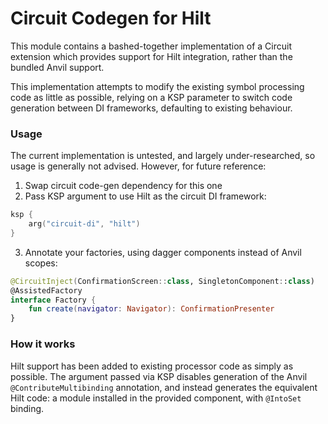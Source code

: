 # Circuit Codegen for Hilt

This module contains a bashed-together implementation of a Circuit extension which provides
support for Hilt integration, rather than the bundled Anvil support.

This implementation attempts to modify the existing symbol processing code as little as possible,
relying on a KSP parameter to switch code generation between DI frameworks, defaulting to existing
behaviour.

### Usage

The current implementation is untested, and largely under-researched, so usage is generally not
advised. However, for future reference:

1. Swap circuit code-gen dependency for this one
2. Pass KSP argument to use Hilt as the circuit DI framework:

```kotlin
ksp {
    arg("circuit-di", "hilt")
}
```

3. Annotate your factories, using dagger components instead of Anvil scopes:

```kotlin
@CircuitInject(ConfirmationScreen::class, SingletonComponent::class)
@AssistedFactory
interface Factory {
    fun create(navigator: Navigator): ConfirmationPresenter
}
```

### How it works

Hilt support has been added to existing processor code as simply as possible. The argument passed
via
KSP disables generation of the Anvil `@ContributeMultibinding` annotation, and instead generates the
equivalent Hilt code: a module installed in the provided component, with `@IntoSet` binding.